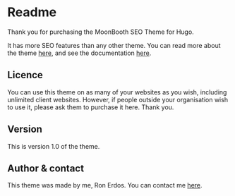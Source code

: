 # Readme

Thank you for purchasing the MoonBooth SEO Theme for Hugo.

It has more SEO features than any other theme. You can read more about the theme [here](https://moonbooth.com/hugo/seo-theme/), and see the documentation [here](https://moonbooth.com/hugo/seo-theme-documentation/).

## Licence 

You can use this theme on as many of your websites as you wish, including unlimited client websites. However, if people outside your organisation wish to use it, please ask them to purchase it here. Thank you.

## Version

This is version 1.0 of the theme.

## Author & contact

This theme was made by me, Ron Erdos. You can contact me [here](https://moonbooth.com/about/#how-to-contact-me).
